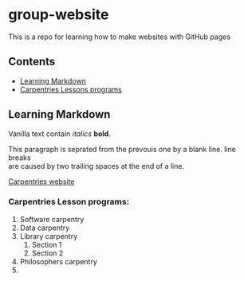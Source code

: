 # group-website
This is a repo for learning how to make websites with GitHub pages 

## Contents
* [Learning Markdown](#learning-markdown)
* [Carpentries Lessons programs](#carpentries-lesson-programs)

## Learning Markdown

Vanilla text contain *italics* **bold**. 

This paragraph is seprated from the prevouis one by a blank line.
line breaks   
are caused by two trailing spaces at the end of a line.

[Carpentries website](https://carpentries.org/)

### Carpentries Lesson programs:
1. Software carpentry
2. Data carpentry
3. Library carpentry
      1. Section 1
      2. Section 2
4. Philosophers carpentry
5. 
